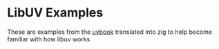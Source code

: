 LibUV Examples
===

These are examples from the [uvbook](https://github.com/nikhilm/uvbook) translated into zig to help become familiar with how libuv works